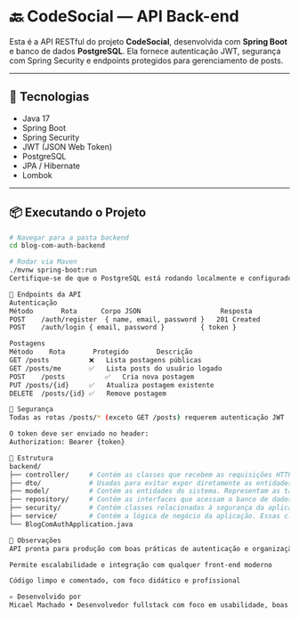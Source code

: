 # 🔙 CodeSocial — API Back-end

Esta é a API RESTful do projeto **CodeSocial**, desenvolvida com **Spring Boot** e banco de dados **PostgreSQL**. Ela fornece autenticação JWT, segurança com Spring Security e endpoints protegidos para gerenciamento de posts.

---

## 🔧 Tecnologias

- Java 17
- Spring Boot 
- Spring Security
- JWT (JSON Web Token)
- PostgreSQL
- JPA / Hibernate
- Lombok

---

## 📦 Executando o Projeto
```bash
# Navegar para a pasta backend
cd blog-com-auth-backend

# Rodar via Maven
./mvnw spring-boot:run
Certifique-se de que o PostgreSQL está rodando localmente e configurado no application.properties

📑 Endpoints da API
Autenticação
Método	     Rota	   Corpo JSON	                 Resposta
POST	/auth/register	{ name, email, password }	201 Created
POST	/auth/login	{ email, password }	        { token }

Postagens
Método    Rota	     Protegido	     Descrição
GET	/posts	        ❌	Lista postagens públicas
GET	/posts/me       ✅	Lista posts do usuário logado
POST	/posts	        ✅	Cria nova postagem
PUT	/posts/{id}     ✅	Atualiza postagem existente
DELETE	/posts/{id}	✅	Remove postagem

🔐 Segurança
Todas as rotas /posts/* (exceto GET /posts) requerem autenticação JWT

O token deve ser enviado no header:
Authorization: Bearer {token}

📂 Estrutura
backend/
├── controller/     # Contém as classes que recebem as requisições HTTP. Elas definem os endpoints da aplicação e chamam os serviços apropriados
├── dto/            # Usadas para evitar expor diretamente as entidades (model) e para controlar quais dados são enviados ou recebidos.
├── model/          # Contém as entidades do sistema. Representam as tabelas do banco de dados e os objetos de domínio.
├── repository/     # Contém as interfaces que acessam o banco de dados. Responsáveis por operações como salvar, buscar, deletar, etc.
├── security/       # Contém classes relacionadas à segurança da aplicação, como configuração do Spring Security, filtros de autenticação, geração e validação de JWTs.
├── service/        # Contém a lógica de negócio da aplicação. Essas classes são chamadas pelos controllers para executar as ações principais, como regras de validação, chamadas ao repositório, processamento de dados.
└── BlogComAuthApplication.java

💬 Observações
API pronta para produção com boas práticas de autenticação e organização

Permite escalabilidade e integração com qualquer front-end moderno

Código limpo e comentado, com foco didático e profissional

✍️ Desenvolvido por
Micael Machado • Desenvolvedor fullstack com foco em usabilidade, boas práticas e soluções modernas.
